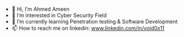 - 👋 Hi, I’m Ahmed Ameen
- 👀 I’m interested in Cyber Security Field
- 🌱 I’m currently learning Penetration testing & Software Development
- 📫 How to reach me on linkedin: www.linkedin.com/in/void0x11

<!---
ahmedameen09/ahmedameen09 is a ✨ special ✨ repository because its `README.md` (this file) appears on your GitHub profile.
You can click the Preview link to take a look at your changes.
--->
